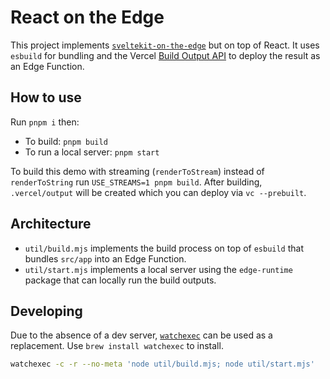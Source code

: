 # React on the Edge

This project implements [`sveltekit-on-the-edge`](https://sveltekit-on-the-edge.vercel.app/) but on top of React.
It uses `esbuild` for bundling and the Vercel [Build Output API](https://vercel.com/docs/build-output-api/v3) to deploy the result as an Edge Function.

## How to use

Run `pnpm i` then:

- To build: `pnpm build`
- To run a local server: `pnpm start`

To build this demo with streaming (`renderToStream`) instead of `renderToString` run `USE_STREAMS=1 pnpm build`.
After building, `.vercel/output` will be created which you can deploy via `vc --prebuilt`.

## Architecture

- `util/build.mjs` implements the build process on top of `esbuild` that bundles `src/app` into an Edge Function.
- `util/start.mjs` implements a local server using the `edge-runtime` package that can locally run the build outputs.

## Developing

Due to the absence of a dev server, [`watchexec`](https://github.com/watchexec/watchexec) can be used as a replacement. Use `brew install watchexec` to install.

```bash
watchexec -c -r --no-meta 'node util/build.mjs; node util/start.mjs'
```
